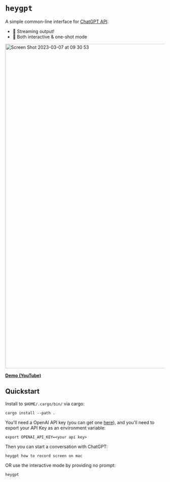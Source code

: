 # `heygpt`

A simple common-line interface for [ChatGPT API](https://platform.openai.com/docs/api-reference/chat/create).

- 🌟 Streaming output! 
- 🤖 Both interactive & one-shot mode

<img width="1022" alt="Screen Shot 2023-03-07 at 09 30 53" src="https://user-images.githubusercontent.com/10192522/223295925-00eed881-cdfc-4f46-9510-1e0bd1c99e60.png">

**[Demo (YouTube)](https://youtu.be/Edqts2ff1Y0)**

## Quickstart

Install to `$HOME/.cargo/bin/` via cargo:

```
cargo install --path .
```

You'll need a OpenAI API key (you can get one [here](https://platform.openai.com/account/api-keys)), and you'll need to export your API Key as an environment variable:


```
export OPENAI_API_KEY=<your api key>
```

Then you can start a conversation with ChatGPT:

```
heygpt how to record screen on mac
```

OR use the interactive mode by providing no prompt:

```
heygpt 
```
